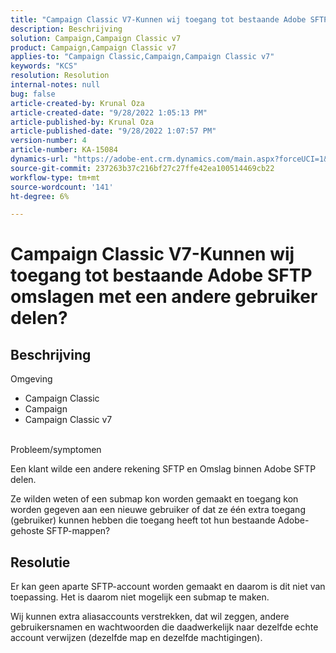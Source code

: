 ```yaml
---
title: "Campaign Classic V7-Kunnen wij toegang tot bestaande Adobe SFTP omslagen met een andere gebruiker delen?"
description: Beschrijving
solution: Campaign,Campaign Classic v7
product: Campaign,Campaign Classic v7
applies-to: "Campaign Classic,Campaign,Campaign Classic v7"
keywords: "KCS"
resolution: Resolution
internal-notes: null
bug: false
article-created-by: Krunal Oza
article-created-date: "9/28/2022 1:05:13 PM"
article-published-by: Krunal Oza
article-published-date: "9/28/2022 1:07:57 PM"
version-number: 4
article-number: KA-15084
dynamics-url: "https://adobe-ent.crm.dynamics.com/main.aspx?forceUCI=1&pagetype=entityrecord&etn=knowledgearticle&id=7f15fc2e-2e3f-ed11-9db1-000d3a5c1bcc"
source-git-commit: 237263b37c216bf27c27ffe42ea100514469cb22
workflow-type: tm+mt
source-wordcount: '141'
ht-degree: 6%

---
```


# Campaign Classic V7-Kunnen wij toegang tot bestaande Adobe SFTP omslagen met een andere gebruiker delen?

## Beschrijving

Omgeving<br>
- Campaign Classic
- Campaign
- Campaign Classic v7





<br>Probleem/symptomen<br>


Een klant wilde een andere rekening SFTP en Omslag binnen Adobe SFTP delen.

Ze wilden weten of een submap kon worden gemaakt en toegang kon worden gegeven aan een nieuwe gebruiker of dat ze één extra toegang (gebruiker) kunnen hebben die toegang heeft tot hun bestaande Adobe-gehoste SFTP-mappen?


## Resolutie


Er kan geen aparte SFTP-account worden gemaakt en daarom is dit niet van toepassing. Het is daarom niet mogelijk een submap te maken.

Wij kunnen extra aliasaccounts verstrekken, dat wil zeggen, andere gebruikersnamen en wachtwoorden die daadwerkelijk naar dezelfde echte account verwijzen (dezelfde map en dezelfde machtigingen).
